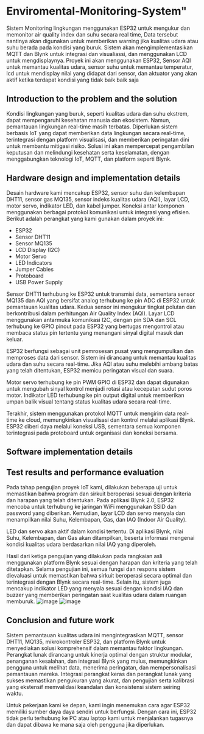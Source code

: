 # Enviromental-Monitoring-System" 

Sistem Monitoring lingkungan menggunakan ESP32 untuk mengukur dan memonitor air quality index dan suhu secara real time, Data tersebut nantinya akan digunakan untuk memberikan warning jika kualitas udara atau suhu berada pada kondisi yang buruk. Sistem akan mengimplementasikan MQTT dan Blynk untuk integrasi dan visualiassi, dan menggunakan LCD untuk mengdisplaynya. Proyek ini akan menggunakan ESP32, Sensor AQI untuk memantau kualitas udara, sensor suhu untuk memantau temperatur, lcd untuk mendisplay nilai yang didapat dari sensor, dan aktuator  yang akan aktif ketika terdapat kondisi yang tidak baik baik saja

## Introduction to the problem and the solution

Kondisi lingkungan yang buruk, seperti kualitas udara dan suhu ekstrem, dapat mempengaruhi kesehatan manusia dan ekosistem. Namun, pemantauan lingkungan real-time masih terbatas. Diperlukan sistem berbasis IoT yang dapat memberikan data lingkungan secara real-time, terintegrasi dengan platform visualisasi, dan memberikan peringatan dini untuk membantu mitigasi risiko. Solusi ini akan mempercepat pengambilan keputusan dan melindungi kesehatan serta keselamatan, dengan menggabungkan teknologi IoT, MQTT, dan platform seperti Blynk.

## Hardware design and implementation details

Desain hardware kami mencakup ESP32, sensor suhu dan kelembapan DHT11, sensor gas MQ135, sensor indeks kualitas udara (AQI), layar LCD, motor servo, indikator LED, dan kabel jumper. Koneksi antar komponen menggunakan berbagai protokol komunikasi untuk integrasi yang efisien. Berikut adalah perangkat yang kami gunakan dalam proyek ini:
- ESP32
- Sensor DHT11
- Sensor MQ135 
- LCD Display (I2C)
- Motor Servo
- LED Indicators
- Jumper Cables
- Protoboard
- USB Power Supply

Sensor DHT11 terhubung ke ESP32 untuk transmisi data, sementara sensor MQ135 dan AQI yang bersifat analog terhubung ke pin ADC di ESP32 untuk pemantauan kualitas udara. Kedua sensor ini mengukur tingkat polutan dan berkontribusi dalam perhitungan Air Quality Index (AQI). Layar LCD menggunakan antarmuka komunikasi I2C, dengan pin SDA dan SCL terhubung ke GPIO pinout pada ESP32 yang bertugas mengontrol atau membaca status pin tertentu yang menangani sinyal digital masuk dan keluar.

ESP32 berfungsi sebagai unit pemrosesan pusat yang mengumpulkan dan memproses data dari sensor. Sistem ini dirancang untuk memantau kualitas udara dan suhu secara real-time. Jika AQI atau suhu melebihi ambang batas yang telah ditentukan, ESP32 memicu peringatan visual dan suara.

Motor servo terhubung ke pin PWM GPIO di ESP32 dan dapat digunakan untuk mengubah sinyal kontrol menjadi rotasi atau kecepatan sudut poros motor. Indikator LED terhubung ke pin output digital untuk memberikan umpan balik visual tentang status kualitas udara secara real-time.

Terakhir, sistem menggunakan protokol MQTT untuk mengirim data real-time ke cloud, memungkinkan visualisasi dan kontrol melalui aplikasi Blynk. ESP32 diberi daya melalui koneksi USB, sementara semua komponen terintegrasi pada protoboard untuk organisasi dan koneksi bersama.

## Software implementation details

## Test results and performance evaluation

Pada tahap pengujian proyek IoT kami, dilakukan beberapa uji untuk memastikan bahwa program dan sirkuit beroperasi sesuai dengan kriteria dan harapan yang telah ditentukan. Pada aplikasi Blynk 2.0, ESP32 mencoba untuk terhubung ke jaringan WiFi menggunakan SSID dan password yang diberikan. Kemudian, layar LCD dan servo menyala dan menampilkan nilai Suhu, Kelembapan, Gas, dan IAQ (Indoor Air Quality).

LED dan servo akan aktif dalam kondisi tertentu. Di aplikasi Blynk, nilai Suhu, Kelembapan, dan Gas akan ditampilkan, beserta informasi mengenai kondisi kualitas udara berdasarkan nilai IAQ yang diperoleh.

Hasil dari ketiga pengujian yang dilakukan pada rangkaian asli menggunakan platform Blynk sesuai dengan harapan dan kriteria yang telah ditetapkan. Selama pengujian ini, semua fungsi dan respons sistem dievaluasi untuk memastikan bahwa sirkuit beroperasi secara optimal dan terintegrasi dengan Blynk secara real-time. Selain itu, sistem juga mencakup indikator LED yang menyala sesuai dengan kondisi IAQ dan buzzer yang memberikan peringatan saat kualitas udara dalam ruangan memburuk.
![image](https://github.com/user-attachments/assets/45dadb4e-90fb-4e8a-a313-f535517cdbd5)
![image](https://github.com/user-attachments/assets/b7de47a8-e003-4a2d-a076-07f38cb51cf4)

## Conclusion and future work

Sistem pemantauan kualitas udara ini mengintegrasikan MQTT, sensor DHT11, MQ135, mikrokontroler ESP32, dan platform Blynk untuk menyediakan solusi komprehensif dalam memantau faktor lingkungan. Perangkat lunak dirancang untuk kinerja optimal dengan struktur modular, penanganan kesalahan, dan integrasi Blynk yang mulus, memungkinkan pengguna untuk melihat data, menerima peringatan, dan mempersonalisasi pemantauan mereka. Integrasi perangkat keras dan perangkat lunak yang sukses memastikan pengukuran yang akurat, dan pengujian serta kalibrasi yang ekstensif memvalidasi keandalan dan konsistensi sistem seiring waktu.

Untuk pekerjaan kami ke depan, kami ingin menemukan cara agar ESP32 memiliki sumber daya daya sendiri untuk berfungsi. Dengan cara ini, ESP32 tidak perlu terhubung ke PC atau laptop kami untuk menjalankan tugasnya dan dapat dibawa ke mana saja oleh pengguna jika diperlukan.
